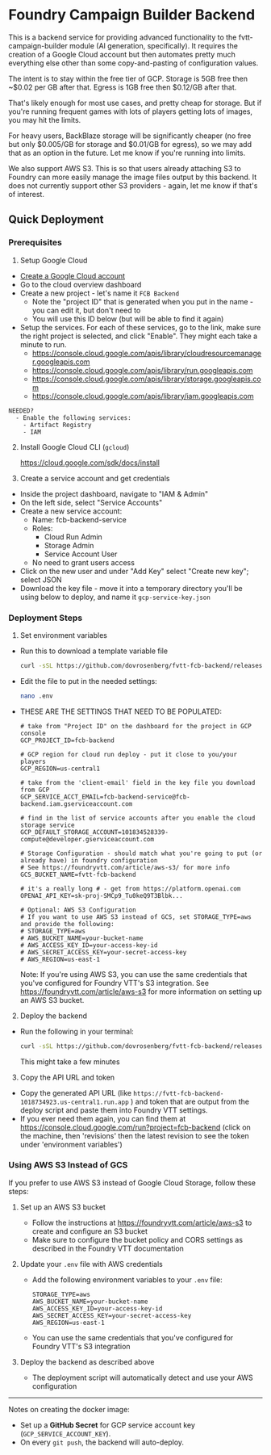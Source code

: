 # Foundry Campaign Builder Backend

This is a backend service for providing advanced functionality to the fvtt-campaign-builder module (AI generation, specifically).  It requires the creation of a Google Cloud account but then automates
pretty much everything else other than some copy-and-pasting of configuration values.

The intent is to stay within the free tier of GCP.  Storage is 5GB free then ~$0.02 per GB after that.  Egress is 1GB free then $0.12/GB after that.

That's likely enough for most use cases, and pretty cheap for storage.  But if you're running frequent games with lots of players getting lots of images, you may hit the limits.

For heavy users, BackBlaze storage will be significantly cheaper (no free but only $0.005/GB for storage and $0.01/GB for egress), so we may add that as an option in the future.  Let me know
if you're running into limits.

We also support AWS S3.  This is so that users already attaching S3 to Foundry can more easily manage the image files output by this backend.  It does not currently support other S3 providers - again, let me know if that's of interest.

## Quick Deployment
### Prerequisites

1. Setup Google Cloud

  - [Create a Google Cloud account](https://console.cloud.google.com/)
  - Go to the cloud overview dashboard
  - Create a new project - let's name it `FCB Backend`
    - Note the "project ID" that is generated when you put in the name - you can edit it, but don't need to
    - You will use this ID below (but will be able to find it again) 
  - Setup the services.  For each of these services, go to the link, make sure the right project is selected, and
    click "Enable".  They might each take a minute to run.
    - https://console.cloud.google.com/apis/library/cloudresourcemanager.googleapis.com
    - https://console.cloud.google.com/apis/library/run.googleapis.com
    - https://console.cloud.google.com/apis/library/storage.googleapis.com
    - https://console.cloud.google.com/apis/library/iam.googleapis.com

```
NEEDED?
  - Enable the following services:
    - Artifact Registry
    - IAM
```

2. Install Google Cloud CLI (`gcloud`)
    
    https://cloud.google.com/sdk/docs/install

3. Create a service account and get credentials
  - Inside the project dashboard, navigate to "IAM & Admin"
  - On the left side, select "Service Accounts"
  - Create a new service account:
    - Name: fcb-backend-service
    - Roles:
      - Cloud Run Admin
      - Storage Admin
      - Service Account User
    - No need to grant users access
  - Click on the new user and under "Add Key" select "Create new key"; select JSON
  - Download the key file - move it into a temporary directory you'll be using below to deploy, and name it `gcp-service-key.json`

### Deployment Steps
1. Set environment variables
  
  - Run this to download a template variable file
    ```sh
    curl -sSL https://github.com/dovrosenberg/fvtt-fcb-backend/releases/latest/download/env.template -o .env
    ```

  - Edit the file to put in the needed settings:
    ```sh
    nano .env
    ```

  - THESE ARE THE SETTINGS THAT NEED TO BE POPULATED:
    ```
    # take from "Project ID" on the dashboard for the project in GCP console
    GCP_PROJECT_ID=fcb-backend

    # GCP region for cloud run deploy - put it close to you/your players
    GCP_REGION=us-central1

    # take from the 'client-email' field in the key file you download from GCP
    GCP_SERVICE_ACCT_EMAIL=fcb-backend-service@fcb-backend.iam.gserviceaccount.com

    # find in the list of service accounts after you enable the cloud storage service
    GCP_DEFAULT_STORAGE_ACCOUNT=101834528339-compute@developer.gserviceaccount.com

    # Storage Configuration - should match what you're going to put (or already have) in foundry configuration
    # See https://foundryvtt.com/article/aws-s3/ for more info
    GCS_BUCKET_NAME=fvtt-fcb-backend

    # it's a really long # - get from https://platform.openai.com
    OPENAI_API_KEY=sk-proj-SMCp9_Tu0keQ9T3Blbk...

    # Optional: AWS S3 Configuration
    # If you want to use AWS S3 instead of GCS, set STORAGE_TYPE=aws and provide the following:
    # STORAGE_TYPE=aws
    # AWS_BUCKET_NAME=your-bucket-name
    # AWS_ACCESS_KEY_ID=your-access-key-id
    # AWS_SECRET_ACCESS_KEY=your-secret-access-key
    # AWS_REGION=us-east-1
    ```

    Note: If you're using AWS S3, you can use the same credentials that you've configured for Foundry VTT's S3 integration. See https://foundryvtt.com/article/aws-s3 for more information on setting up an AWS S3 bucket.

2. Deploy the backend
  - Run the following in your terminal:
    ```sh
    curl -sSL https://github.com/dovrosenberg/fvtt-fcb-backend/releases/latest/download/deploy-gcp.sh | bash
    ```

    This might take a few minutes


3. Copy the API URL and token
  - Copy the generated API URL (like `https://fvtt-fcb-backend-1018734923.us-central1.run.app` ) and token that are output from the deploy script and paste them into Foundry VTT settings.
  - If you ever need them again, you can find them at https://console.cloud.google.com/run?project=fcb-backend (click on the machine, then 'revisions' then the latest revision to see the token under 'environment variables')

### Using AWS S3 Instead of GCS

If you prefer to use AWS S3 instead of Google Cloud Storage, follow these steps:

1. Set up an AWS S3 bucket
   - Follow the instructions at https://foundryvtt.com/article/aws-s3 to create and configure an S3 bucket
   - Make sure to configure the bucket policy and CORS settings as described in the Foundry VTT documentation

2. Update your `.env` file with AWS credentials
   - Add the following environment variables to your `.env` file:
     ```
     STORAGE_TYPE=aws
     AWS_BUCKET_NAME=your-bucket-name
     AWS_ACCESS_KEY_ID=your-access-key-id
     AWS_SECRET_ACCESS_KEY=your-secret-access-key
     AWS_REGION=us-east-1
     ```
   - You can use the same credentials that you've configured for Foundry VTT's S3 integration

3. Deploy the backend as described above
   - The deployment script will automatically detect and use your AWS configuration


---------------

Notes on creating the docker image:
- Set up a **GitHub Secret** for GCP service account key (`GCP_SERVICE_ACCOUNT_KEY`).
- On every `git push`, the backend will auto-deploy.

